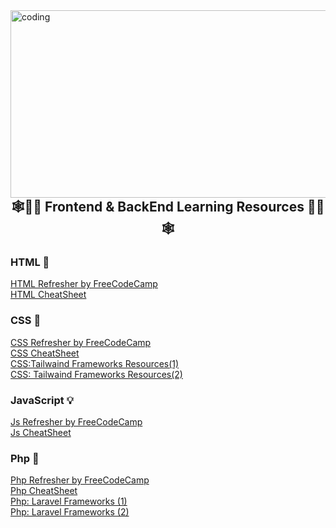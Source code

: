 <img align="right" alt="coding" width="800" height="300" src="https://www.careerguide.com/career/wp-content/uploads/2020/03/full-stack-development.gif">
<h2 align="center" margin-top="300"> 🕸🧑‍💻 Frontend & BackEnd Learning Resources 🧑‍💻🕸</h2>
<h3>HTML 🧱 </h3>

[HTML Refresher by FreeCodeCamp](https://youtu.be/pQN-pnXPaVg)<br>
[HTML CheatSheet](https://htmlcheatsheet.com/)
<h3>CSS 🎨 </h3>

[CSS Refresher by FreeCodeCamp](https://youtu.be/pQN-pnXPaVg)<br>
[CSS CheatSheet](https://htmlcheatsheet.com/css/)<br>
[CSS:Tailwaind Frameworks Resources(1)](https://htmlcheatsheet.com/css/)<br>
[CSS: Tailwaind Frameworks Resources(2)](https://htmlcheatsheet.com/css/)
<h3>JavaScript 💡</h3>

[Js Refresher by FreeCodeCamp](https://youtu.be/PkZNo7MFNFg)<br>
[Js CheatSheet](https://htmlcheatsheet.com/js/)
<h3>Php 🧮</h3>

[Php Refresher by FreeCodeCamp](https://youtu.be/OK_JCtrrv-c)<br>
[Php CheatSheet](https://front-line-php.com/cheat-sheet)<br>
[Php: Laravel Frameworks (1)](https://front-line-php.com/cheat-sheet)<br>
[Php: Laravel Frameworks (2)](https://front-line-php.com/cheat-sheet)
